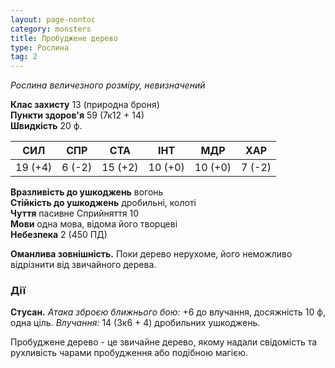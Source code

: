 ```yaml
---
layout: page-nontoc
category: monsters
title: Пробуджене дерево
type: Рослина
tag: 2
---
```


_Рослина величезного розміру, невизначений_  

**Клас захисту** 13 (природна броня)    
**Пункти здоров'я** 59 (7к12 + 14)    
**Швидкість** 20 ф.

| СИЛ     | СПР    | СТА     | ІНТ     | МДР     | ХАР    |
| ------- | ------ | ------- | ------- | ------- | ------ |
| 19 (+4) | 6 (-2) | 15 (+2) | 10 (+0) | 10 (+0) | 7 (-2) |

**Вразливість до ушкоджень** вогонь    
**Стійкість до ушкоджень** дробильні, колоті    
**Чуття** пасивне Сприйняття 10    
**Мови** одна мова, відома його творцеві    
**Небезпека** 2 (450 ПД)  

**Оманлива зовнішність.** Поки дерево нерухоме, його неможливо відрізнити від звичайного дерева.  

### Дії
**Стусан.** _Атака зброєю ближнього бою:_ +6 до влучання, досяжність 10 ф, одна ціль. _Влучання:_ 14 (3к6 + 4) дробильних ушкоджень.  

Пробуджене дерево - це звичайне дерево, якому надали свідомість та рухливість чарами пробудження або подібною магією. 
